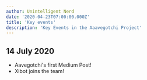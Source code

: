 ```yaml
---
author: Unintelligent Nerd
date: '2020-04-23T07:00:00.000Z'
title: 'Key events'
description: 'Key Events in the Aaavegotchi Project'
---
```


## 14 July 2020
* Aavegotchi's first Medium Post!
* Xibot joins the team!